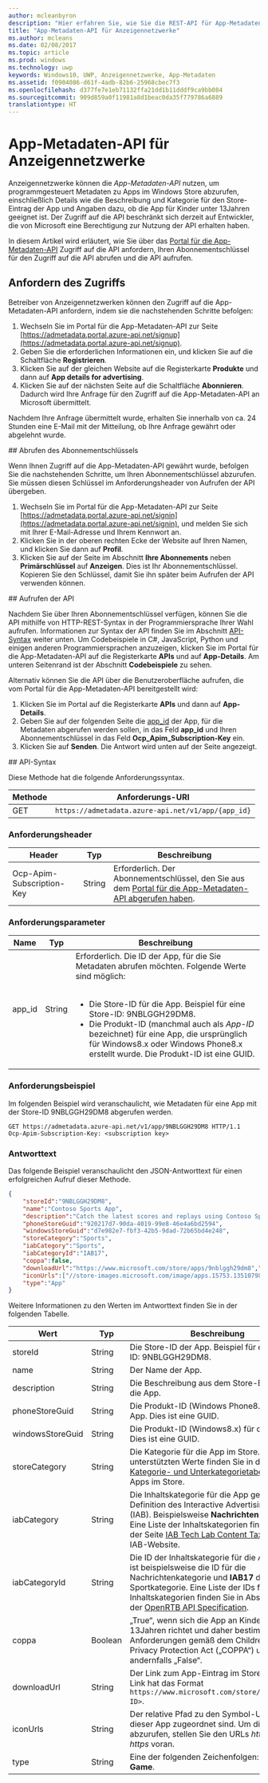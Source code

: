 ```yaml
---
author: mcleanbyron
description: "Hier erfahren Sie, wie Sie die REST-API für App-Metadaten verwenden, um auf bestimmte Typen von Metadaten für Apps zuzugreifen. Diese API soll von Anzeigennetzwerken verwendet werden, um Informationen zu Apps im Windows Store abzurufen und so den Vertrieb von Werbeflächen an Inserenten zu verbessern."
title: "App-Metadaten-API für Anzeigennetzwerke"
ms.author: mcleans
ms.date: 02/08/2017
ms.topic: article
ms.prod: windows
ms.technology: uwp
keywords: Windows10, UWP, Anzeigennetzwerke, App-Metadaten
ms.assetid: f0904086-d61f-4adb-82b6-25968cbec7f3
ms.openlocfilehash: d377fe7e1eb71132ffa21dd1b11dddf9ca9bb084
ms.sourcegitcommit: 909d859a0f11981a8d1beac0da35f779786a6889
translationtype: HT
---
```

# <a name="app-metadata-api-for-advertising-networks"></a>App-Metadaten-API für Anzeigennetzwerke

Anzeigennetzwerke können die *App-Metadaten-API* nutzen, um programmgesteuert Metadaten zu Apps im Windows Store abzurufen, einschließlich Details wie die Beschreibung und Kategorie für den Store-Eintrag der App und Angaben dazu, ob die App für Kinder unter 13Jahren geeignet ist. Der Zugriff auf die API beschränkt sich derzeit auf Entwickler, die von Microsoft eine Berechtigung zur Nutzung der API erhalten haben.

In diesem Artikel wird erläutert, wie Sie über das [Portal für die App-Metadaten-API](https://admetadata.portal.azure-api.net/) Zugriff auf die API anfordern, Ihren Abonnementschlüssel für den Zugriff auf die API abrufen und die API aufrufen.

## <a name="request-access"></a>Anfordern des Zugriffs

Betreiber von Anzeigennetzwerken können den Zugriff auf die App-Metadaten-API anfordern, indem sie die nachstehenden Schritte befolgen:

1. Wechseln Sie im Portal für die App-Metadaten-API zur Seite [https://admetadata.portal.azure-api.net/signup](https://admetadata.portal.azure-api.net/signup).
2. Geben Sie die erforderlichen Informationen ein, und klicken Sie auf die Schaltfläche **Registrieren**.
3. Klicken Sie auf der gleichen Website auf die Registerkarte **Produkte** und dann auf **App details for advertising**.
4. Klicken Sie auf der nächsten Seite auf die Schaltfläche **Abonnieren**. Dadurch wird Ihre Anfrage für den Zugriff auf die App-Metadaten-API an Microsoft übermittelt.

Nachdem Ihre Anfrage übermittelt wurde, erhalten Sie innerhalb von ca. 24 Stunden eine E-Mail mit der Mitteilung, ob Ihre Anfrage gewährt oder abgelehnt wurde.

<span id="get-key" />
## <a name="get-your-subscription-key"></a>Abrufen des Abonnementschlüssels

Wenn Ihnen Zugriff auf die App-Metadaten-API gewährt wurde, befolgen Sie die nachstehenden Schritte, um Ihren Abonnementschlüssel abzurufen. Sie müssen diesen Schlüssel im Anforderungsheader von Aufrufen der API übergeben.

1. Wechseln Sie im Portal für die App-Metadaten-API zur Seite [https://admetadata.portal.azure-api.net/signin](https://admetadata.portal.azure-api.net/signin), und melden Sie sich mit Ihrer E-Mail-Adresse und Ihrem Kennwort an.
2. Klicken Sie in der oberen rechten Ecke der Website auf Ihren Namen, und klicken Sie dann auf **Profil**.
3. Klicken Sie auf der Seite im Abschnitt **Ihre Abonnements** neben **Primärschlüssel** auf **Anzeigen**. Dies ist Ihr Abonnementschlüssel. Kopieren Sie den Schlüssel, damit Sie ihn später beim Aufrufen der API verwenden können.

<span id="call-the-api" />
## <a name="call-the-api"></a>Aufrufen der API

Nachdem Sie über Ihren Abonnementschlüssel verfügen, können Sie die API mithilfe von HTTP-REST-Syntax in der Programmiersprache Ihrer Wahl aufrufen. Informationen zur Syntax der API finden Sie im Abschnitt [API-Syntax](#syntax) weiter unten. Um Codebeispiele in C#, JavaScript, Python und einigen anderen Programmiersprachen anzuzeigen, klicken Sie im Portal für die App-Metadaten-API auf die Registerkarte **APIs** und auf **App-Details**. Am unteren Seitenrand ist der Abschnitt **Codebeispiele** zu sehen.

Alternativ können Sie die API über die Benutzeroberfläche aufrufen, die vom Portal für die App-Metadaten-API bereitgestellt wird:
  1. Klicken Sie im Portal auf die Registerkarte **APIs** und dann auf **App-Details**.
  2. Geben Sie auf der folgenden Seite die [app_id](#request-parameters) der App, für die Metadaten abgerufen werden sollen, in das Feld **app_id** und Ihren Abonnementschlüssel in das Feld **Ocp_Apim_Subscription-Key** ein.
  3. Klicken Sie auf **Senden**. Die Antwort wird unten auf der Seite angezeigt.


<span id="syntax" />
## <a name="api-syntax"></a>API-Syntax

Diese Methode hat die folgende Anforderungssyntax.

| Methode | Anforderungs-URI                                                      |
|--------|------------------------------------------------------------------|
| GET   | ```https://admetadata.azure-api.net/v1/app/{app_id}``` |

<span/>
 

### <a name="request-header"></a>Anforderungsheader

| Header        | Typ   | Beschreibung                                                                 |
|---------------|--------|-----------------------------------------------------------------------------|
| Ocp-Apim-Subscription-Key | String | Erforderlich. Der Abonnementschlüssel, den Sie aus dem [Portal für die App-Metadaten-API abgerufen haben](#get-key).  |

<span/>

### <a name="request-parameters"></a>Anforderungsparameter

| Name        | Typ   | Beschreibung                                                                 |
|---------------|--------|-----------------------|
| app_id | String | Erforderlich. Die ID der App, für die Sie Metadaten abrufen möchten. Folgende Werte sind möglich:<br/><br/><ul><li>Die Store-ID für die App. Beispiel für eine Store-ID: 9NBLGGH29DM8.</li><li>Die Produkt-ID (manchmal auch als *App-ID* bezeichnet) für eine App, die ursprünglich für Windows8.x oder Windows Phone8.x erstellt wurde. Die Produkt-ID ist eine GUID.</li></ul> |

<span/>

### <a name="request-example"></a>Anforderungsbeispiel

Im folgenden Beispiel wird veranschaulicht, wie Metadaten für eine App mit der Store-ID 9NBLGGH29DM8 abgerufen werden.

```syntax
GET https://admetadata.azure-api.net/v1/app/9NBLGGH29DM8 HTTP/1.1
Ocp-Apim-Subscription-Key: <subscription key>
```

### <a name="response-body"></a>Antworttext

Das folgende Beispiel veranschaulicht den JSON-Antworttext für einen erfolgreichen Aufruf dieser Methode.

```json
{
    "storeId":"9NBLGGH29DM8",
    "name":"Contoso Sports App",
    "description":"Catch the latest scores and replays using Contoso Sports App!",
    "phoneStoreGuid":"920217d7-90da-4019-99e8-46e4a6bd2594",
    "windowsStoreGuid":"d7e982e7-fbf3-42b5-9dad-72b65bd4e248",
    "storeCategory":"Sports",
    "iabCategory":"Sports",
    "iabCategoryId":"IAB17",
    "coppa":false,
    "downloadUrl":"https://www.microsoft.com/store/apps/9nblggh29dm8","isLive":true,
    "iconUrls":["//store-images.microsoft.com/image/apps.15753.13510798883747357.b6981489-6fdd-4fec-b655-a822247d5a76.33529096-a723-4204-9da9-a5dd8b328d4e"],
    "type":"App"
}
```

Weitere Informationen zu den Werten im Antworttext finden Sie in der folgenden Tabelle.

| Wert      | Typ   | Beschreibung    |
|------------|--------|--------------------|
| storeId           | String  | Die Store-ID der App. Beispiel für eine Store-ID: 9NBLGGH29DM8.     |  
| name           | String  | Der Name der App.   |
| description           | String  | Die Beschreibung aus dem Store-Eintrag für die App.  |
| phoneStoreGuid           | String  | Die Produkt-ID (Windows Phone8.x) für die App. Dies ist eine GUID.  |
| windowsStoreGuid           | String  | Die Produkt-ID (Windows8.x) für die App. Dies ist eine GUID. |
| storeCategory           | String  | Die Kategorie für die App im Store. Die unterstützten Werte finden Sie in der [Kategorie- und Unterkategorietabelle](../publish/category-and-subcategory-table.md) für Apps im Store.  |
| iabCategory           | String  | Die Inhaltskategorie für die App gemäß Definition des Interactive Advertising Bureau (IAB). Beispielsweise **Nachrichten** oder **Sport**. Eine Liste der Inhaltskategorien finden Sie auf der Seite [IAB Tech Lab Content Taxonomy](https://www.iab.com/guidelines/iab-quality-assurance-guidelines-qag-taxonomy) der IAB-Website.   |
| iabCategoryId           | String  | Die ID der Inhaltskategorie für die App. **IAB12** ist beispielsweise die ID für die Nachrichtenkategorie und **IAB17** die ID für die Sportkategorie. Eine Liste der IDs für Inhaltskategorien finden Sie in Abschnitt 5.1 der [OpenRTB API Specification](http://www.iab.com/wp-content/uploads/2015/05/OpenRTB_API_Specification_Version_2_3_1.pdf). |
| coppa           | Boolean  | „True“, wenn sich die App an Kinder unter 13Jahren richtet und daher bestimmten Anforderungen gemäß dem Children's Online Privacy Protection Act („COPPA“) unterliegt; andernfalls „False“.  |
| downloadUrl           | String  | Der Link zum App-Eintrag im Store. Dieser Link hat das Format ```https://www.microsoft.com/store/apps/<Store ID>```.  |
| iconUrls           | String  |  Der relative Pfad zu den Symbol-URLs, die dieser App zugeordnet sind. Um die Symbole abzurufen, stellen Sie den URLs *http* oder *https* voran.  |
| type           | String  | Eine der folgenden Zeichenfolgen: **App** oder **Game**.  |

<span/>



 

 
